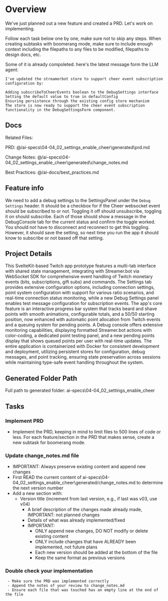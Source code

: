 # Overview

  We've just planned out a new feature and created a PRD. Let's work on implementing.

  Follow each task below one by one, make sure not to skip any steps. When creating subtasks with boomerang mode, make sure to include enough context including the filepaths to any files to be modified, filepaths to design docs, etc.

  Some of it is already compoleted. here's the latest message form the LLM agent:

  ```
  I've updated the streamerbot store to support cheer event subscription configuration by:

Adding subscribeToCheerEvents boolean to the DebugSettings interface
Setting the default value to true in defaultConfig
Ensuring persistence through the existing config store mechanism
The store is now ready to support the cheer event subscription functionality in the DebugSettingsForm component.
```

## Docs

Related Files: 

PRD: @/ai-specs\04-04_02_settings_enable_cheer\generated\prd.md

Change Notes: @/ai-specs\04-04_02_settings_enable_cheer\generated\change_notes.md

Best Practices: @/ai-docs/best_practices.md 

## Feature info

We need to add a debug settings to the SettingsPanel under the `Debug Settings` header. It should be a checkbox for if the Cheer websocket event should be subscribed to or not. Toggling it off should unsubscribe, toggling it on should subscribe. Each of those should show a message in the DebugConsole tab for the current status and confirm the toggle worked.  You should not have to disconnect and reconnect to get this toggling.  However, it should save the setting, so next time you run the app it should know to subscribe or not based off that setting.

 
## Project Details

This SvelteKit-based Twitch app prototype features a multi-tab interface with shared state management, integrating with Streamer.bot via WebSocket SDK for comprehensive event handling of Twitch monetary events (bits, subscriptions, gift subs) and commands. The Settings tab provides extensive configuration options, including connection settings, point system configuration with support for various ratio scenarios, and real-time connection status monitoring, while a new Debug Settings panel enables test message configuration for subscription events. The app's core feature is an interactive progress bar system that tracks beard and shave points with smooth animations, configurable totals, and a 50/50 starting position, now enhanced with automatic point allocation from Twitch events and a queuing system for pending points. A Debug console offers extensive monitoring capabilities, displaying formatted Streamer.bot actions with color-coding, a dedicated point testing panel, and a new pending points display that shows queued points per user with real-time updates. The entire application is containerized with Docker for consistent development and deployment, utilizing persistent stores for configuration, debug messages, and point tracking, ensuring state preservation across sessions while maintaining type-safe event handling throughout the system. 

## Generated Folder Path

Full path to generated folder: ai-specs\04-04_02_settings_enable_cheer

## Tasks

### Implement PRD
 - Implement the PRD, keeping in mind to limit files to 500 lines of code or less. For each feature/section in the PRD that makes sense, create a new subtask for boomerang mode.

### Update change_notes.md file
- IMPORTANT: Always preserve existing content and append new changes
- First READ the current content of ai-specs\04-04_02_settings_enable_cheer\generated/change_notes.md to determine the next version number
- Add a new section with:
  - Version title (increment from last version, e.g., if last was v03, use v04)
    - A brief description of the changes made already made, IMPORTANT: not planned changes
    - Details of what was already implemented/fixed
    - IMPORTANT:
      - ONLY append new changes, DO NOT modify or delete existing content
      - ONLY include changes that have ALREADY been implemented, not future plans
      - Each new version should be added at the bottom of the file
      - Keep the same format as previous versions

### Double check your implementation
```
 - Make sure the PRD was implemented correctly
 - Append the notes of your review to change_notes.md
 - Ensure each file that was touched has an empty line at the end of the file
```
